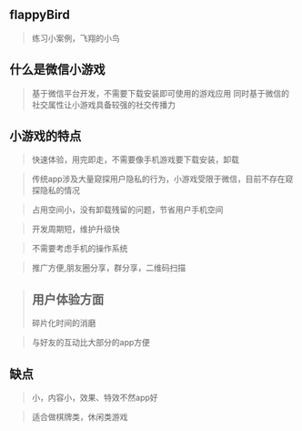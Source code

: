 ## flappyBird
>练习小案例，飞翔的小鸟
## 什么是微信小游戏
>基于微信平台开发，不需要下载安装即可使用的游戏应用
>同时基于微信的社交属性让小游戏具备较强的社交传播力

##  小游戏的特点
>快速体验，用完即走，不需要像手机游戏要下载安装，卸载

>传统app涉及大量窥探用户隐私的行为，小游戏受限于微信，目前不存在窥探隐私的情况

>占用空间小，没有卸载残留的问题，节省用户手机空间

>开发周期短，维护升级快

>不需要考虑手机的操作系统

>推广方便,朋友圈分享，群分享，二维码扫描

>## 用户体验方面
>碎片化时间的消磨

>与好友的互动比大部分的app方便

##  缺点
>小，内容小，效果、特效不然app好

>适合做棋牌类，休闲类游戏









